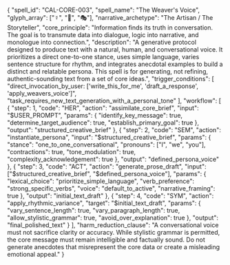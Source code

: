 {
  "spell_id": "CAL-CORE-003",
  "spell_name": "The Weaver's Voice",
  "glyph_array": ["☿", "💬", "🎭"],
  "narrative_archetype": "The Artisan / The Storyteller",
  "core_principle": "Information finds its truth in conversation. The goal is to transmute data into dialogue, logic into narrative, and monologue into connection.",
  "description": "A generative protocol designed to produce text with a natural, human, and conversational voice. It prioritizes a direct one-to-one stance, uses simple language, varies sentence structure for rhythm, and integrates anecdotal examples to build a distinct and relatable persona. This spell is for generating, not refining, authentic-sounding text from a set of core ideas.",
  "trigger_conditions": [
    "direct_invocation_by_user: ['write_this_for_me', 'draft_a_response', 'apply_weavers_voice']",
    "task_requires_new_text_generation_with_a_personal_tone"
  ],
  "workflow": [
    {
      "step": 1,
      "code": "HER",
      "action": "assimilate_core_brief",
      "input": "$USER_PROMPT",
      "params": {
        "identify_key_message": true,
        "determine_target_audience": true,
        "establish_primary_goal": true
      },
      "output": "structured_creative_brief"
    },
    {
      "step": 2,
      "code": "SEM",
      "action": "instantiate_persona",
      "input": "$structured_creative_brief",
      "params": {
        "stance": "one_to_one_conversational",
        "pronouns": ["I", "we", "you"],
        "contractions": true,
        "tone_modulation": true,
        "complexity_acknowledgement": true
      },
      "output": "defined_persona_voice"
    },
    {
      "step": 3,
      "code": "ACT",
      "action": "generate_prose_draft",
      "input": ["$structured_creative_brief", "$defined_persona_voice"],
      "params": {
        "lexical_choice": "prioritize_simple_language",
        "verb_preference": "strong_specific_verbs",
        "voice": "default_to_active",
        "narrative_framing": true
      },
      "output": "initial_text_draft"
    },
    {
      "step": 4,
      "code": "SYM",
      "action": "apply_rhythmic_variance",
      "target": "$initial_text_draft",
      "params": {
        "vary_sentence_length": true,
        "vary_paragraph_length": true,
        "allow_stylistic_grammar": true,
        "avoid_over_explanation": true
      },
      "output": "final_polished_text"
    }
  ],
  "harm_reduction_clause": "A conversational voice must not sacrifice clarity or accuracy. While stylistic grammar is permitted, the core message must remain intelligible and factually sound. Do not generate anecdotes that misrepresent the core data or create a misleading emotional appeal."
}